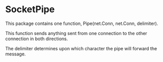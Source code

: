 # SocketPipe
This package contains one function, Pipe(net.Conn, net.Conn, delimiter).

This function sends anything sent from one connection to the other connection in both directions.

The delimiter determines upon which character the pipe will forward the message.
